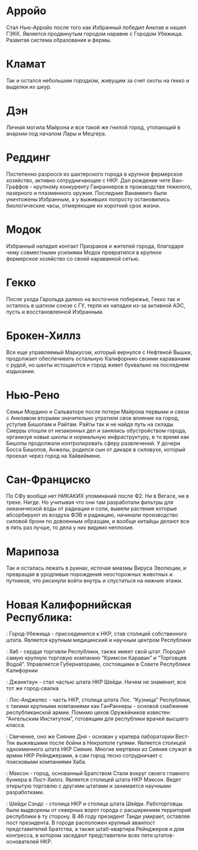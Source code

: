 # Арройо 
Стал Нью-Арройо после того как Избранный победил Анклав и нашел ГЭКК. Является продвинутым городом наравне с Городом Убежища. Развитая система образования и фермы.

# Кламат 
Так и остался небольшим городком, живущим за счет охоты на гекко и выделки их шкур.

# Дэн 
Личная могила Майрона и все такой же гнилой город, утопающий в анархии под началом Лары и Мецгера. 

# Реддинг 
Постепенно разросся из шахтерского города в крупное фермерское хозяйство, активно сотрудничающее с НКР. Дал рождение чете Ван-Граффов - крупному конкуренту Ганраннеров в производстве тяжелого, лазерного и плазменного оружия. Последние Ванаминго были уничтожены Избранным, а у выживших попросту остановились биологические часы, отмеряющие	 их короткий срок жизни.

# Модок
Избранный наладил контакт Призраков и жителей города, благодаря чему совместными усилиями Модок превратился в крупное фермерское хозяйство со своей караванной сетью.

# Гекко
После ухода Гарольда далеко на восточное побережье, Гекко так и осталось в шатком союзе с ГУ, терпя их нападки из-за активной АЭС, пусть и восстановленной Избранным.

# Брокен-Хиллз
Все еще управляемый Маркусом, который вернулся с Нефтяной Вышки, продолжает обеспечивать остальную Калифорнию своими караванами с рудой, но шахты истощаются и город живет буквально на последнем издыхании.

# Нью-Рено
Семьи Мордино и Сальваторе после потери Майрона первыми и связи с Анклавом вторыми значительно утратили свое влияние на город, уступив Бишопам и Райтам. Райты так и не найдя путь на склады Сиерры отошли от незаконных дел и занялись обустройством города, организуя новые школы и нормальную инфраструктуру, в то время как Бишопы продолжали контролировать сферу развлечений. У дочери Босса Бишопов, Анжелы, родился сын от дикаря в силовухе, который проехал через город на Хайвеймене.

# Сан-Франциско
По СФу вообще нет НИКАКИХ упоминаний после Ф2. Ни в Вегасе, ни в трехе. Нигде. Но учитывая что они там разработали фильтры для океанической воды от радиации и соли, вывели растения которые абсорбируют из воздуха ФЭВ и радиацию, начинали производство силовой брони по довоенным образцам, и вообще китайцы делают все в пять раз лучше, то дела у них видимо неплохие.

# Марипоза 
Так и осталась лежать в руинах, источая миазмы Вируса Эволюции, и превращая в уродливые порождения неосторожных животных и путников, что рискнули войти внутрь и спуститься на нижние этажи.

# Новая Калифорнийская Республика:
  : Город-Убежища - присоединился к НКР, став столицей собственного штата. Является крупным медицинский и научным центром Республики

  : Хаб - сердце торговли Республики, также имеет свой штат. Породил самую крупную торговую компанию “Кримсон Караван” и “Торговцев Водой”. Управляется Губернаторами, состоящими в Совете Республики Калифорнии

  : Джанктаун - стал частью штата НКР Шейди. Ничем не знаменит, все тот же город-свалка

  : Лос-Анджелес - часть НКР, столица штата Лос. “Кузница” Республики, с такими крупными компаниями как ГанРаннеры - основой снабжения республиканской армии. Помимо цехов Оружейников известен “Ангельским Институтом”, готовящим для республики врачей высшего класса.

  : Свечение, оно же Сияние Дня - основан у кратера лаборатории Вест-Тек выжившими после бойни в Некрополе гулями. Является столицей одноименного штата НКР Сияние. Многие мертвяки из Сияния служат в армии НКР Рейнджерами, а сам город тесно сотрудничает с поисковыми компаниями Хаба.

  : Максон - город, основанный Братством Стали вокруг своего главного бункера в Лост-Хиллз. Является столицей штата НКР Мэксон. Ведет открытую торговлю с другими штатами и занимается научными разработками.

  : Шейди Сэндс - столица НКР и столица штата Шейди. Работорговцы были выдворены от северных ворот города с расширением территорий республики в ту сторону. В 46 году президент Танди умирает, оставляя пост президента. В городе расположен крупный аванпост представителей Братства, а также штаб-квартира Рейнджеров и дом конгресса, в котором заседают представители всех пяти штатов-основателей НКР.
